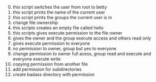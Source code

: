 0. this script switches the user from root to betty
1. this script prints the name of the current user
2. this script prints the groups the current user is in
3. change file ownership
4. this scripts creates an empty file called hello
5. this scripts gives execute permission to the file owner
6. gives the owner and the group execute access and others read only
7. gives execute permission to everyone
8. no permission to owner, group but yes to everyone
9. change permission to owner full acess, group read and execute and everyone execute write
10. copying permission from another file
11. add permission for subdirectories
12. create badass directory with permission